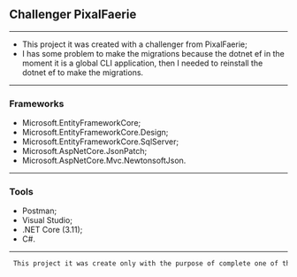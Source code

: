 ﻿## Challenger PixalFaerie
---

- This project it was created with a challenger from PixalFaerie;
- I has some problem to make the migrations because the dotnet ef in the moment it is a global CLI application, then I needed to reinstall the dotnet ef to make the migrations.
---
### Frameworks
- Microsoft.EntityFrameworkCore;
- Microsoft.EntityFrameworkCore.Design;
- Microsoft.EntityFrameworkCore.SqlServer;
- Microsoft.AspNetCore.JsonPatch;
- Microsoft.AspNetCore.Mvc.NewtonsoftJson.
---

### Tools
- Postman;
- Visual Studio;
- .NET Core (3.11);
- C#.
---
```diff
 This project it was create only with the purpose of complete one of the challenger to work in the PixalFaerie.
 ```
